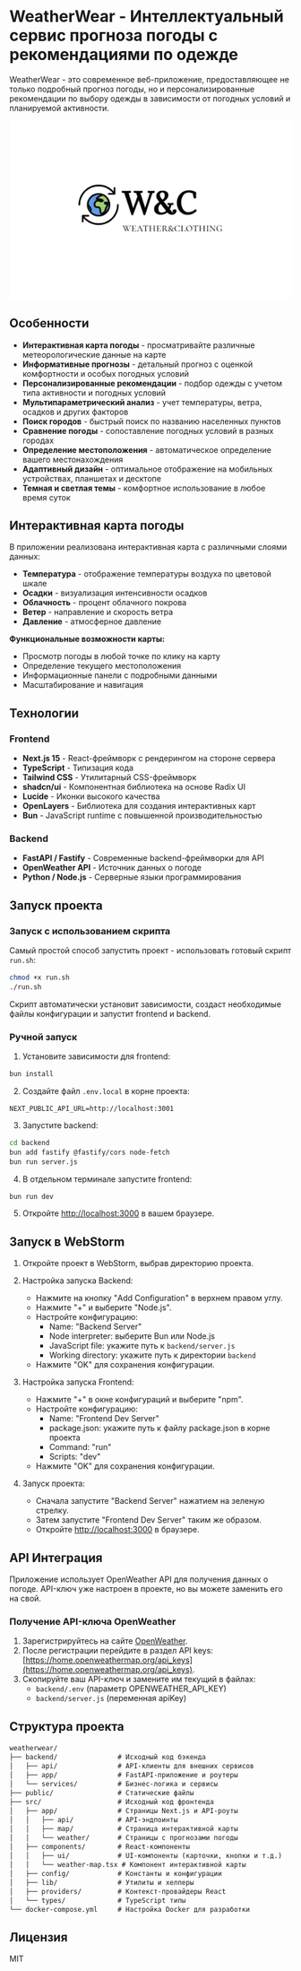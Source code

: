# WeatherWear - Интеллектуальный сервис прогноза погоды с рекомендациями по одежде

WeatherWear - это современное веб-приложение, предоставляющее не только подробный прогноз погоды, но и персонализированные рекомендации по выбору одежды в зависимости от погодных условий и планируемой активности.

![Weather & Clothing](/public/images/logo.png)

## Особенности

- **Интерактивная карта погоды** - просматривайте различные метеорологические данные на карте
- **Информативные прогнозы** - детальный прогноз с оценкой комфортности и особых погодных условий
- **Персонализированные рекомендации** - подбор одежды с учетом типа активности и погодных условий
- **Мультипараметрический анализ** - учет температуры, ветра, осадков и других факторов
- **Поиск городов** - быстрый поиск по названию населенных пунктов
- **Сравнение погоды** - сопоставление погодных условий в разных городах
- **Определение местоположения** - автоматическое определение вашего местонахождения
- **Адаптивный дизайн** - оптимальное отображение на мобильных устройствах, планшетах и десктопе
- **Темная и светлая темы** - комфортное использование в любое время суток

## Интерактивная карта погоды

В приложении реализована интерактивная карта с различными слоями данных:

- **Температура** - отображение температуры воздуха по цветовой шкале
- **Осадки** - визуализация интенсивности осадков
- **Облачность** - процент облачного покрова
- **Ветер** - направление и скорость ветра
- **Давление** - атмосферное давление

**Функциональные возможности карты:**
- Просмотр погоды в любой точке по клику на карту
- Определение текущего местоположения
- Информационные панели с подробными данными
- Масштабирование и навигация

## Технологии

### Frontend
- **Next.js 15** - React-фреймворк с рендерингом на стороне сервера
- **TypeScript** - Типизация кода
- **Tailwind CSS** - Утилитарный CSS-фреймворк
- **shadcn/ui** - Компонентная библиотека на основе Radix UI
- **Lucide** - Иконки высокого качества
- **OpenLayers** - Библиотека для создания интерактивных карт
- **Bun** - JavaScript runtime с повышенной производительностью

### Backend
- **FastAPI / Fastify** - Современные backend-фреймворки для API
- **OpenWeather API** - Источник данных о погоде
- **Python / Node.js** - Серверные языки программирования

## Запуск проекта

### Запуск с использованием скрипта

Самый простой способ запустить проект - использовать готовый скрипт `run.sh`:

```bash
chmod +x run.sh
./run.sh
```

Скрипт автоматически установит зависимости, создаст необходимые файлы конфигурации и запустит frontend и backend.

### Ручной запуск

1. Установите зависимости для frontend:

```bash
bun install
```

2. Создайте файл `.env.local` в корне проекта:

```
NEXT_PUBLIC_API_URL=http://localhost:3001
```

3. Запустите backend:

```bash
cd backend
bun add fastify @fastify/cors node-fetch
bun run server.js
```

4. В отдельном терминале запустите frontend:

```bash
bun run dev
```

5. Откройте [http://localhost:3000](http://localhost:3000) в вашем браузере.

## Запуск в WebStorm

1. Откройте проект в WebStorm, выбрав директорию проекта.

2. Настройка запуска Backend:
   - Нажмите на кнопку "Add Configuration" в верхнем правом углу.
   - Нажмите "+" и выберите "Node.js".
   - Настройте конфигурацию:
     - Name: "Backend Server"
     - Node interpreter: выберите Bun или Node.js
     - JavaScript file: укажите путь к `backend/server.js`
     - Working directory: укажите путь к директории `backend`
   - Нажмите "OK" для сохранения конфигурации.

3. Настройка запуска Frontend:
   - Нажмите "+" в окне конфигураций и выберите "npm".
   - Настройте конфигурацию:
     - Name: "Frontend Dev Server"
     - package.json: укажите путь к файлу package.json в корне проекта
     - Command: "run"
     - Scripts: "dev"
   - Нажмите "OK" для сохранения конфигурации.

4. Запуск проекта:
   - Сначала запустите "Backend Server" нажатием на зеленую стрелку.
   - Затем запустите "Frontend Dev Server" таким же образом.
   - Откройте [http://localhost:3000](http://localhost:3000) в браузере.

## API Интеграция

Приложение использует OpenWeather API для получения данных о погоде. API-ключ уже настроен в проекте, но вы можете заменить его на свой.

### Получение API-ключа OpenWeather

1. Зарегистрируйтесь на сайте [OpenWeather](https://home.openweathermap.org/users/sign_up).
2. После регистрации перейдите в раздел API keys: [https://home.openweathermap.org/api_keys](https://home.openweathermap.org/api_keys).
3. Скопируйте ваш API-ключ и замените им текущий в файлах:
   - `backend/.env` (параметр OPENWEATHER_API_KEY)
   - `backend/server.js` (переменная apiKey)

## Структура проекта

```
weatherwear/
├── backend/               # Исходный код бэкенда
│   ├── api/               # API-клиенты для внешних сервисов
│   ├── app/               # FastAPI-приложение и роутеры
│   └── services/          # Бизнес-логика и сервисы
├── public/                # Статические файлы
├── src/                   # Исходный код фронтенда
│   ├── app/               # Страницы Next.js и API-роуты
│   │   ├── api/           # API-эндпоинты
│   │   ├── map/           # Страница интерактивной карты
│   │   └── weather/       # Страницы с прогнозами погоды
│   ├── components/        # React-компоненты
│   │   ├── ui/            # UI-компоненты (карточки, кнопки и т.д.)
│   │   └── weather-map.tsx # Компонент интерактивной карты
│   ├── config/            # Константы и конфигурации
│   ├── lib/               # Утилиты и хелперы
│   ├── providers/         # Контекст-провайдеры React
│   └── types/             # TypeScript типы
└── docker-compose.yml     # Настройка Docker для разработки
```

## Лицензия

MIT

